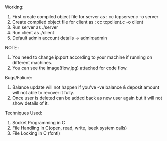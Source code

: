 Working:
1. First create compiled object file for server as :
	cc tcpserver.c -o server
2. Create compiled object file for client as :
	cc tcpclient.c -o client
3. Run server as ./server
4. Run client as ./client
5. Default admin account details -> admin:admin

NOTE : 
1. You need to change ip:port according to your machine if running on different machines.
2. You can see the image(flow.jpg) attached for code flow.

Bugs/Faliure:
1. Balance update will not happen if you've -ve balance & deposit amount will not able to recover it fully.
2. Once user is deleted can be added back as new user again but it will not show details of it.

Techniques Used:
1. Socket Programming in C
2. File Handling in C(open, read, write, lseek system calls)
3. File Locking in C (fcntl)